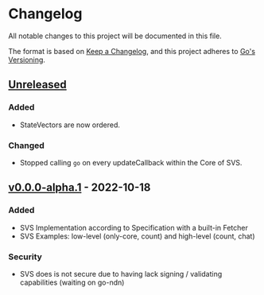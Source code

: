 # Changelog

All notable changes to this project will be documented in this file.

The format is based on [Keep a Changelog](https://keepachangelog.com/en/1.0.0/),
and this project adheres to [Go's Versioning](https://go.dev/doc/modules/release-workflow).

## [Unreleased]
### Added
- StateVectors are now ordered.

### Changed
- Stopped calling `go` on every updateCallback within the Core of SVS.

## [v0.0.0-alpha.1] - 2022-10-18
### Added
- SVS Implementation according to Specification with a built-in Fetcher
- SVS Examples: low-level (only-core, count) and high-level (count, chat)

### Security
- SVS does is not secure due to having lack signing / validating capabilities (waiting on go-ndn)

[Unreleased]: https://github.com/justincpresley/ndn-sync/compare/v0.0.0-alpha.1...HEAD
[v0.0.0-alpha.1]: https://github.com/justincpresley/ndn-sync/releases/tag/v0.0.0-alpha.1
